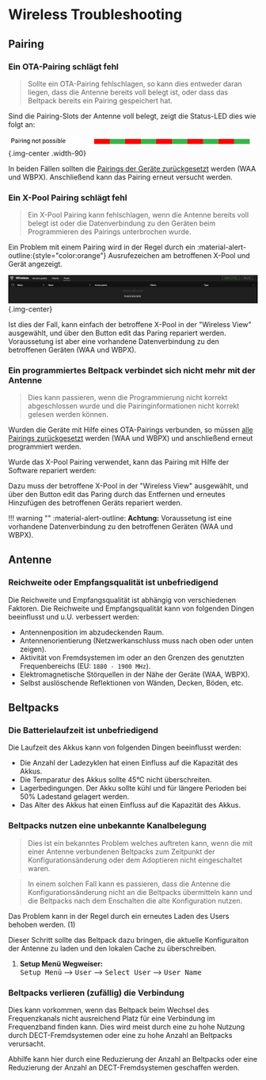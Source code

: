 # Wireless Troubleshooting

## Pairing

### Ein OTA-Pairing schlägt fehl

> Sollte ein OTA-Pairing fehlschlagen, so kann dies entweder daran liegen, dass die Antenne bereits voll belegt ist, oder dass das Beltpack bereits ein Pairing gespeichert hat.

Sind die Pairing-Slots der Antenne voll belegt, zeigt die Status-LED dies wie folgt an:

![WAA: Voller Pairing-Speicher](../assets/images/waa-led-pairing-full.svg){.img-center .width-90}

In beiden Fällen sollten die [Pairings der Geräte zurückgesetzt](https://manual.greengoconnect.com/en/guides/wirelessx/#device-preparations) werden (WAA und WBPX). Anschließend kann das Pairing erneut versucht werden.

### Ein X-Pool Pairing schlägt fehl

> Ein X-Pool Pairing kann fehlschlagen, wenn die Antenne bereits voll belegt ist oder die Datenverbindung zu den Geräten beim Programmieren des Pairings unterbrochen wurde.

Ein Problem mit einem Pairing wird in der Regel durch ein :material-alert-outline:{style="color:orange"} Ausrufezeichen am betroffenen X-Pool und Gerät angezeigt.

![Alt text](../assets/images/software-xpool-problem.png){.img-center}

Ist dies der Fall, kann einfach der betroffene X-Pool in der "Wireless View" ausgewählt, und über den Button <span class="button-outline">edit</span> das Paring repariert werden. Voraussetung ist aber eine vorhandene Datenverbindung zu den betroffenen Geräten (WAA und WBPX).

### Ein programmiertes Beltpack verbindet sich nicht mehr mit der Antenne

> Dies kann passieren, wenn die Programmierung nicht korrekt abgeschlossen wurde und die Pairinginformationen nicht korrekt gelesen werden können.

Wurden die Geräte mit Hilfe eines OTA-Pairings verbunden, so müssen [alle Pairings zurückgesetzt](https://manual.greengoconnect.com/en/guides/wirelessx/#device-preparations) werden (WAA und WBPX) und anschließend erneut programmiert werden.

Wurde das X-Pool Pairing verwendet, kann das Pairing mit Hilfe der Software repariert werden:

Dazu muss der betroffene X-Pool in der "Wireless View" ausgewählt, und über den Button <span class="button-outline">edit</span> das Paring durch das Entfernen und erneutes Hinzufügen des betroffenen Geräts repariert werden.

!!! warning ""
    :material-alert-outline: **Achtung:** Voraussetung ist eine vorhandene Datenverbindung zu den betroffenen Geräten (WAA und WBPX).

## Antenne

### Reichweite oder Empfangsqualität ist unbefriedigend

Die Reichweite und Empfangsqualität ist abhängig von verschiedenen Faktoren. Die Reichweite und Empfangsqualität kann von folgenden Dingen beeinflusst und u.U. verbessert werden:

- Antennenposition im abzudeckenden Raum.
- Antennenorientierung (Netzwerkanschluss muss nach oben oder unten zeigen).
- Aktivität von Fremdsystemen im oder an den Grenzen des genutzten Frequenbereichs (EU: `1880 - 1900 MHz`).
- Elektromagnetische Störquellen in der Nähe der Geräte (WAA, WBPX).
- Selbst auslöschende Reflektionen von Wänden, Decken, Böden, etc.

## Beltpacks

### Die Batterielaufzeit ist unbefriedigend

Die Laufzeit des Akkus kann von folgenden Dingen beeinflusst werden:

- Die Anzahl der Ladezyklen hat einen Einfluss auf die Kapazität des Akkus.
- Die Temparatur des Akkus sollte 45°C nicht überschreiten.
- Lagerbedingungen. Der Akku sollte kühl und für längere Perioden bei 50% Ladestand gelagert werden.
- Das Alter des Akkus hat einen Einfluss auf die Kapazität des Akkus.

### Beltpacks nutzen eine unbekannte Kanalbelegung

> Dies ist ein bekanntes Problem welches auftreten kann, wenn die mit einer Antenne verbundenen Beltpacks zum Zeitpunkt der Konfigurationsänderung oder dem Adoptieren nicht eingeschaltet waren.

> In einem solchen Fall kann es passieren, dass die Antenne die Konfigurationsänderung nicht an die Beltpacks übermitteln kann und die Beltpacks nach dem Enschalten die alte Konfiguration nutzen.

<div class="annotate" markdown>
Das Problem kann in der Regel durch ein erneutes Laden des Users behoben werden. (1)

Dieser Schritt sollte das Beltpack dazu bringen, die aktuelle Konfiguraiton der Antenne zu laden und den lokalen Cache zu überschreiben.
</div>

1. **Setup Menü Wegweiser:**<br><kbd>Setup Menü</kbd> --> <kbd>User</kbd> --> <kbd>Select User</kbd> --> <kbd>User Name</kbd>

### Beltpacks verlieren (zufällig) die Verbindung

Dies kann vorkommen, wenn das Beltpack beim Wechsel des Frequenzkanals nicht ausreichend Platz für eine Verbindung im Frequenzband finden kann. Dies wird meist durch eine zu hohe Nutzung durch DECT-Fremdsystemen oder eine zu hohe Anzahl an Beltpacks verursacht.

Abhilfe kann hier durch eine Reduzierung der Anzahl an Beltpacks oder eine Reduzierung der Anzahl an DECT-Fremdsystemen geschaffen werden.